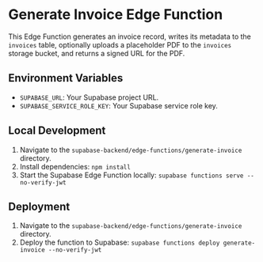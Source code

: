 # Generate Invoice Edge Function

This Edge Function generates an invoice record, writes its metadata to the `invoices` table, optionally uploads a placeholder PDF to the `invoices` storage bucket, and returns a signed URL for the PDF.

## Environment Variables

*   `SUPABASE_URL`: Your Supabase project URL.
*   `SUPABASE_SERVICE_ROLE_KEY`: Your Supabase service role key.

## Local Development

1.  Navigate to the `supabase-backend/edge-functions/generate-invoice` directory.
2.  Install dependencies: `npm install`
3.  Start the Supabase Edge Function locally: `supabase functions serve --no-verify-jwt`

## Deployment

1.  Navigate to the `supabase-backend/edge-functions/generate-invoice` directory.
2.  Deploy the function to Supabase: `supabase functions deploy generate-invoice --no-verify-jwt`
